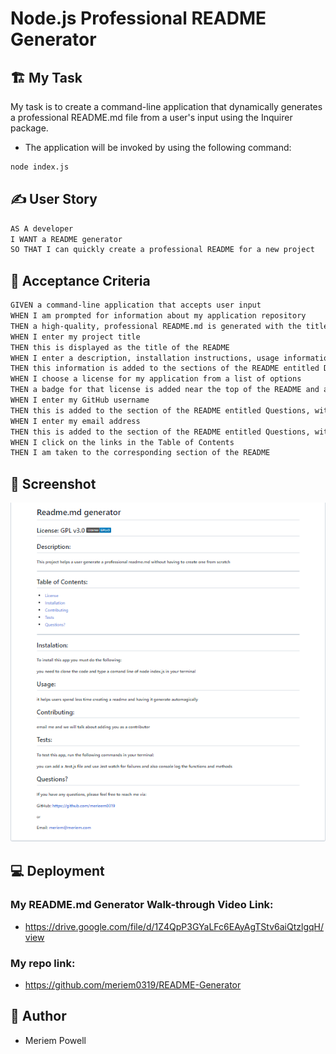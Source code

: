 # Node.js Professional README Generator

## 🏗️ My Task

My task is to create a command-line application that dynamically generates a professional README.md file from a user's input using the Inquirer package.

* The application will be invoked by using the following command:

```bash
node index.js
```

## ✍️ User Story

```md
AS A developer
I WANT a README generator
SO THAT I can quickly create a professional README for a new project
```

## 🚦 Acceptance Criteria

```md
GIVEN a command-line application that accepts user input
WHEN I am prompted for information about my application repository
THEN a high-quality, professional README.md is generated with the title of my project and sections entitled Description, Table of Contents, Installation, Usage, License, Contributing, Tests, and Questions
WHEN I enter my project title
THEN this is displayed as the title of the README
WHEN I enter a description, installation instructions, usage information, contribution guidelines, and test instructions
THEN this information is added to the sections of the README entitled Description, Installation, Usage, Contributing, and Tests
WHEN I choose a license for my application from a list of options
THEN a badge for that license is added near the top of the README and a notice is added to the section of the README entitled License that explains which license the application is covered under
WHEN I enter my GitHub username
THEN this is added to the section of the README entitled Questions, with a link to my GitHub profile
WHEN I enter my email address
THEN this is added to the section of the README entitled Questions, with instructions on how to reach me with additional questions
WHEN I click on the links in the Table of Contents
THEN I am taken to the corresponding section of the README
```
## 📸 Screenshot

<img src="./images/readme.png">


## 💻 Deployment
 
### My README.md Generator Walk-through Video Link:
* https://drive.google.com/file/d/1Z4QpP3GYaLFc6EAyAgTStv6aiQtzlgqH/view

### My repo link:
* https://github.com/meriem0319/README-Generator

## 📜 Author
* Meriem Powell